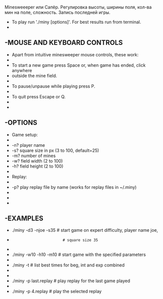 
Minesweeeper или Сапёр. Регулировка высоты, ширины поля, кол-ва мин на поле, сложность. Запись последней игры.
- To play run './miny [options]'. For best results run from terminal.
-
-MOUSE AND KEYBOARD CONTROLS
-
- Apart from intuitive minesweeper mouse controls, these work:
-
- To start a new game press Space or, when game has ended, click anywhere 
- outside the mine field.
-
- To pause/unpause while playing press P.
-
- To quit press Escape or Q.
-
-
-OPTIONS
-
-  Game setup:
-
- -n?  player name
- -s?  square size in px (3 to 100, default=25)
- -m?  number of mines
- -w?  field width (2 to 100)
- -h?  field height (2 to 100)
-
-  Replay:
-
- -p?  play replay file by name (works for replay files in ~/.miny)
-
-
-
-EXAMPLES
-
- ./miny -d3 -njoe -s35      # start game on expert difficulty, player name joe,
-                            # square size 35
-
- ./miny -w10 -h10 -m10      # start game with the specified parameters
-
- ./miny -t		    # list best times for beg, int and exp combined
-
-
- ./miny -p last.replay      # play replay for the last game played
-
- ./miny -p 4.replay         # play the selected replay
